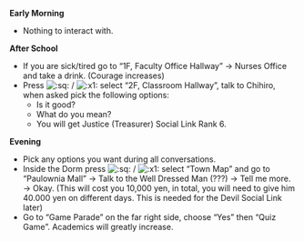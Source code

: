 **Early Morning**

- Nothing to interact with.

**After School**

- If you are sick/tired go to “1F, Faculty Office Hallway” -> Nurses Office and take a drink. (Courage increases)
- Press ![:sq:](https://www.powerpyx.com/wp-includes/images/smilies/square.png) / ![:x1:](https://www.powerpyx.com/wp-includes/images/smilies/x1.png) select “2F, Classroom Hallway”, talk to Chihiro, when asked pick the following options:
  - Is it good?
  - What do you mean?
  - You will get Justice (Treasurer) Social Link Rank 6.

**Evening**

- Pick any options you want during all conversations.
- Inside the Dorm press ![:sq:](https://www.powerpyx.com/wp-includes/images/smilies/square.png) / ![:x1:](https://www.powerpyx.com/wp-includes/images/smilies/x1.png) select “Town Map” and go to “Paulownia Mall” -> Talk to the Well Dressed Man (???) -> Tell me more. -> Okay. (This will cost you 10,000 yen, in total, you will need to give him 40.000 yen on different days. This is needed for the Devil Social Link later)
- Go to “Game Parade” on the far right side, choose “Yes” then “Quiz Game”. Academics will greatly increase.
